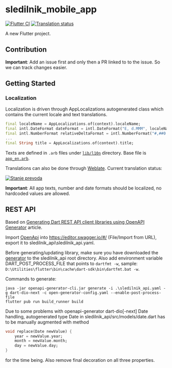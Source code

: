 # sledilnik_mobile_app

[![Flutter CI](https://github.com/sledilnik/mobile-app/workflows/Flutter%20CI/badge.svg)](https://github.com/sledilnik/mobile-app/actions?query=workflow%3A%22Flutter+CI%22)
[![Translation status](https://hosted.weblate.org/widgets/sledilnik/-/mobile-app/svg-badge.svg)](https://hosted.weblate.org/engage/sledilnik/mobile-app/)

A new Flutter project.

## Contribution

**Important**: Add an issue first and only then a PR linked to to the issue. So we can track changes easier.

## Getting Started

### Localization

Localization is driven through AppLocalizations autogenerated class which contains the current locale and text translations.

```dart
final localeName = AppLocalizations.of(context).localeName;
final intl.DateFormat dateFormat = intl.DateFormat("E, d.MMM", localeName);
final intl.NumberFormat relativeDeltaFormat = intl.NumberFormat("#,##0.0", localeName);
...
final String title = AppLocalizations.of(context).title;
```

Texts are defined in `.arb` files under [`lib/l10n`](sledilnik_mobile_app/lib/l10n/)  directory. Base file is [`app_en.arb`](sledilnik_mobile_app/lib/l10n/app_en.arb).

Translations can also be done through [Weblate](https://hosted.weblate.org/projects/sledilnik/mobile-app/). Current translation status:

[![Stanje prevoda](https://hosted.weblate.org/widgets/sledilnik/-/mobile-app/multi-auto.svg)](https://hosted.weblate.org/projects/sledilnik/mobile-app/)

**Important**: All app texts, number and date formats should be localized, no hardcoded values are allowed.

## REST API

Based on [Generating Dart REST API client libraries using OpenAPI Generator](https://medium.com/@rtlsilva/generating-dart-rest-api-client-libraries-using-openapi-generator-9b3dc517e68c) article.

Import [OpenApi](http://localhost:5000/swagger/v1/swagger.json) into https://editor.swagger.io/#/ (File/Import from URL), export it to sledilnik_api\sledilnik_api.yaml.

Before generating/updating library, make sure you have downloaded the [generator](https://github.com/openapitools/openapi-generator) to the sledilnik_api root directory.
Also add environment variable DART_POST_PROCESS_FILE that points to `dartfmt -w`, sample: `D:\Utilities\flutter\bin\cache\dart-sdk\bin\dartfmt.bat -w`.

Commands to generate:
```
java -jar openapi-generator-cli.jar generate -i .\sledilnik_api.yaml -g dart-dio-next -c open-generator-config.yaml --enable-post-process-file
flutter pub run build_runner build
```
Due to some problems with openapi-generator dart-dio[-next] Date handling, autogenerated type Date in sledilnik_api/src/models/date.dart has to be manually augmented with method
```dart
void replace(Date newValue) {
    year = newValue.year;
    month = newValue.month;
    day = newValue.day;
} 
```
for the time being. Also remove final decoration on all three properties.